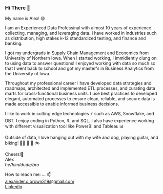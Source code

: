 ### Hi There 👋

My name is Alex! 😄

I am an Experienced Data Professinal with almost 10 years of experience collecting, managing, and leveraging data. I have worked in industries such as distribution, high stakes k-12 standardized testing, and finance and banking.

I got my undergrads in Supply Chain Management and Economics from University of Northern Iowa. When I started working, I immidiently clung on to using data to answer questions! I enjoyed working with data so much so that I went back to school and got my master's in Business Analytics from the University of Iowa.

Throughout my professional career I have developed data strategies and roadmaps, architected and implemented ETL processes, and curating data marts for cross-functional business units. I use best practices to developed elegant, automated processes to ensure clean, reliable, and secure data is made accessible to enable informed business decisions.

I like to work in cutting edge technologies ⚡ such as AWS, Snowflake, and DBT. I enjoy coding in Python, R, and SQL. I also have experience working with different visualization tool like PowerBI and Tableau 📊

Outside of data, I love hanging out with my wife and dog, playing guitar, and biking! 🙆‍♀️ :dog: 🎸 🚲


Cheers!🍺\
Alex\
*he/him/dude/bro*

How to reach me: … 📫\
alexander.c.brown319@gmail.com\
[LinkedIn](https://www.linkedin.com/in/alexander-brown-b93aa029/)




